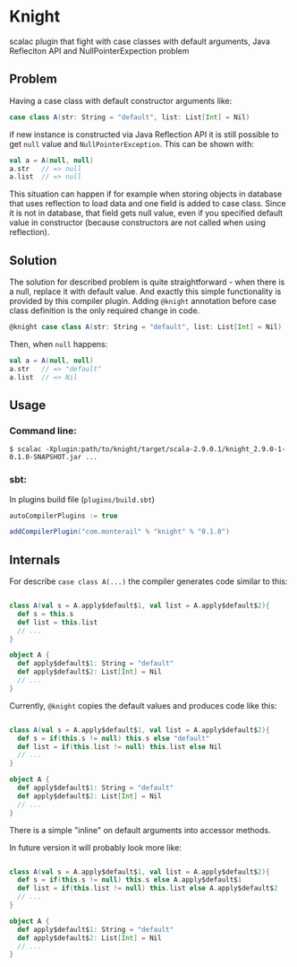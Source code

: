 # Knight
scalac plugin that fight with case classes with default arguments, Java Refleciton API and NullPointerExpection problem

## Problem
Having a case class with default constructor arguments like:

```scala
case class A(str: String = "default", list: List[Int] = Nil)
```

if new instance is constructed via Java Reflection API it is still possible to get `null` value and `NullPointerException`.
This can be shown with:

```scala
val a = A(null, null)
a.str   // => null
a.list  // => null
```

This situation can happen if for example when storing objects in database that uses reflection to load data and one field is added to case class.
Since it is not in database, that field gets null value, even if you specified default value in constructor (because constructors are not called when using reflection).

## Solution
The solution for described problem is quite straightforward - when there is a null, replace it with default value.
And exactly this simple functionality is provided by this compiler plugin. Adding `@knight` annotation before case class definition is the only required change in code.

```scala
@knight case class A(str: String = "default", list: List[Int] = Nil)
```

Then, when `null` happens:

```scala
val a = A(null, null)
a.str   // => "default"
a.list  // => Nil
```

## Usage

### Command line:

    $ scalac -Xplugin:path/to/knight/target/scala-2.9.0.1/knight_2.9.0-1-0.1.0-SNAPSHOT.jar ...

### sbt:

In plugins build file (`plugins/build.sbt`)

```scala
autoCompilerPlugins := true

addCompilerPlugin("com.monterail" % "knight" % "0.1.0")
```


## Internals
For describe `case class A(...)` the compiler generates code similar to this:

```scala

class A(val s = A.apply$default$1, val list = A.apply$default$2){
  def s = this.s
  def list = this.list
  // ...
}

object A {
  def apply$default$1: String = "default"
  def apply$default$2: List[Int] = Nil
  // ...
}

````

Currently, `@knight` copies the default values and produces code like this:

```scala

class A(val s = A.apply$default$1, val list = A.apply$default$2){
  def s = if(this.s != null) this.s else "default"
  def list = if(this.list != null) this.list else Nil
  // ...
}

object A {
  def apply$default$1: String = "default"
  def apply$default$2: List[Int] = Nil
  // ...
}

````

There is a simple "inline" on default arguments into accessor methods.

In future version it will probably look more like:

```scala

class A(val s = A.apply$default$1, val list = A.apply$default$2){
  def s = if(this.s != null) this.s else A.apply$default$1
  def list = if(this.list != null) this.list else A.apply$default$2
  // ...
}

object A {
  def apply$default$1: String = "default"
  def apply$default$2: List[Int] = Nil
  // ...
}

````